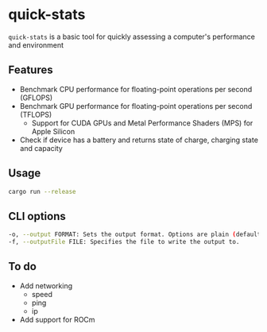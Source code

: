 # quick-stats

`quick-stats` is a basic tool for quickly assessing a computer's performance and environment

## Features

- Benchmark CPU performance for floating-point operations per second (GFLOPS)
- Benchmark GPU performance for floating-point operations per second (TFLOPS) 
  - Support for CUDA GPUs and Metal Performance Shaders (MPS) for Apple Silicon
- Check if device has a battery and returns state of charge, charging state and capacity

## Usage

```bash 
cargo run --release
```


## CLI options

```bash 
-o, --output FORMAT: Sets the output format. Options are plain (default) or json.
-f, --outputFile FILE: Specifies the file to write the output to.
```

## To do

- Add networking
  - speed
  - ping
  - ip
- Add support for ROCm
